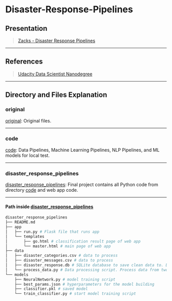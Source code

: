 # Disaster-Response-Pipelines

## Presentation

> [Zacks - Disaster Response Pipelines](http://www.zacks.cloud/projects/disaster_response_pipelines/)<br>

---

## References

> [Udacity Data Scientist Nanodegree](https://www.udacity.com/course/data-scientist-nanodegree--nd025)<br>
> 

---

## Directory and Files Explanation

### original

[original](./original.tar.gz): Original files.

---

### code

[code](./code/): Data Pipelines, Machine Learning Pipelines, NLP Pipelines, and ML models for local test.

---

### disaster_response_pipelines

[disaster_response_pipelines](./disaster_response_pipelines/): Final project contains all Python code from directory [code](./code/) and web app code.

---

#### Path inside [disaster_response_pipelines](./disaster_response_pipelines/)

```sh
disaster_response_pipelines
├── README.md
├── app
│   ├── run.py # Flask file that runs app
│   └── templates
│       ├── go.html # classification result page of web app
│       └── master.html # main page of web app
├── data
│   ├── disaster_categories.csv # data to process 
│   ├── disaster_messages.csv # data to process
│   ├── disaster_response.db # SQLite database to save clean data to. DB and TB name defined by user.
│   └── process_data.py # Data processing script. Process data from two csv files then store it into a SQLite database
└── models
    ├── NeuralNetwork.py # model training script
    ├── best_params.json # hyperparameters for the model building
    ├── classifier.pkl # saved model
    └── train_classifier.py # start model training script
```